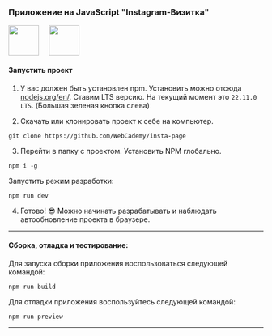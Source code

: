 ### Приложение на JavaScript "Instagram-Визитка"

<div style="display: flex; gap: 20px">
    <img style="width: 60px" src="https://cdn.worldvectorlogo.com/logos/logo-javascript.svg">
    <img style="width: 60px" src="https://upload.wikimedia.org/wikipedia/commons/thumb/f/f1/Vitejs-logo.svg/2078px-Vitejs-logo.svg.png">
</div>


#### Запустить проект

1. У вас должен быть установлен npm. Установить можно отсюда [nodejs.org/en/](https://nodejs.org/en/). Ставим LTS версию. На текущий момент это `22.11.0 LTS`. (Большая зеленая кнопка слева)

2. Скачать или клонировать проект к себе на компьютер.

```
git clone https://github.com/WebCademy/insta-page
```

3. Перейти в папку с проектом. Установить NPM глобально.

```
npm i -g
```

Запустить режим разработки:

```
npm run dev
```
4. Готово! 😎 Можно начинать разрабатывать и наблюдать автообновление проекта в браузере.
____
#### Сборка, отладка и тестирование:
Для запуска сборки приложения воспользоваться следующей командой:

```
npm run build
```

Для отладки приложения воспользуйтесь следующей командой:
```
npm run preview
```
--------------